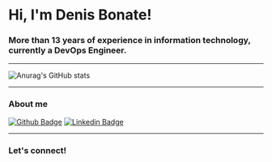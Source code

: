 # Hi, I'm Denis Bonate!
### More than 13 years of experience in information technology, currently a DevOps Engineer.

---

![Anurag's GitHub stats](https://github-readme-stats.vercel.app/api?username=dbonate&show_icons=true&theme=cobalt)

---

### About me
[![Github Badge](https://img.shields.io/badge/-Github-000?style=flat-square&logo=Github&logoColor=white&link=https://github.com/dbonate)](https://github.com/dbonate)
[![Linkedin Badge](https://img.shields.io/badge/-LinkedIn-blue?style=flat-square&logo=Linkedin&logoColor=white&link=https://www.linkedin.com/in/denis-bonate/)](https://www.linkedin.com/in/denis-bonate/)

---

### Let's connect!
